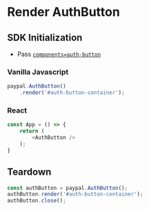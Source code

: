 # Render AuthButton

## SDK Initialization
- Pass [`components=auth-button`](../../initialization.md#components)

### Vanilla Javascript

```javascript
paypal.AuthButton()
    .render('#auth-button-container');
```

### React

```javascript
const App = () => {
    return (
        <AuthButton />
    );
}
```
## Teardown

```javascript
const authButton = paypal.AuthButton();
authButton.render('#auth-button-container');
authButton.close();
```
